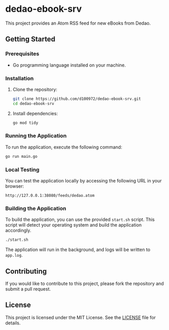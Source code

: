 # dedao-ebook-srv

This project provides an Atom RSS feed for new eBooks from Dedao.

## Getting Started

### Prerequisites

- Go programming language installed on your machine.

### Installation

1. Clone the repository:
    ```bash
    git clone https://github.com/d100972/dedao-ebook-srv.git
    cd dedao-ebook-srv
    ```

2. Install dependencies:
    ```bash
    go mod tidy
    ```

### Running the Application

To run the application, execute the following command:
```bash
go run main.go
```

### Local Testing

You can test the application locally by accessing the following URL in your browser:
```
http://127.0.0.1:38080/feeds/dedao.atom
```

### Building the Application

To build the application, you can use the provided `start.sh` script. This script will detect your operating system and build the application accordingly.

```bash
./start.sh
```

The application will run in the background, and logs will be written to `app.log`.

## Contributing

If you would like to contribute to this project, please fork the repository and submit a pull request.

## License

This project is licensed under the MIT License. See the [LICENSE](LICENSE) file for details.
```